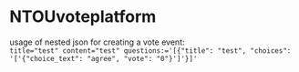 # NTOUvoteplatform
usage of nested json for creating a vote event: <br />
  `title="test" content="test" questions:='[{"title": "test", "choices": '['{"choice_text": "agree", "vote": "0"}']'}]'`

